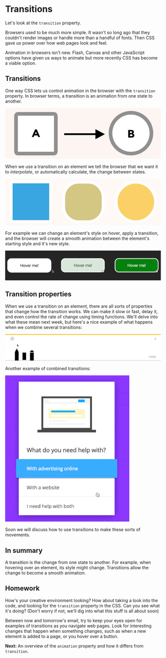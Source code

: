 # Transitions

Let's look at the `transition` property.

Browsers used to be much more simple. It wasn't so long ago that they couldn't render images or handle more than a handful of fonts. Then CSS gave us power over how web pages look and feel.

Animation in browsers isn't new. Flash, Canvas and other JavaScript options have given us ways to animate but more recently CSS has become a viable option.

## Transitions

One way CSS lets us control animation in the browser with the `transition` property. In browser terms, a transition is an animation from one state to another.

![Transitions: A to B](images/ab.png)

When we use a transition on an element we tell the browser that we want it to _interpolate_, or automatically calculate, the change between states.

![Animated transition from A to B (http://codepen.io/donovanh/pen/RNdxqw)](images/ab_animated.png)

For example we can change an element's style on hover, apply a transition, and the browser will create a smooth animation between the element's starting style and it's new style.

![Animated button (http://codepen.io/donovanh/pen/MYQdZd)](images/button.png)

## Transition properties

When we use a transition on an element, there are all sorts of properties that change how the transition works. We can make it slow or fast, delay it, and even control the rate of change using timing functions. We'll delve into what these mean next week, but here's a nice example of what happens when we combine several transitions:

![Combining transitions (http://in-ni.com/)](images/winnie-min.gif)

Another example of combined transitions:

![More transitions (http://codepen.io/suez/pen/XJGOyL)](images/transitions-min.gif)

Soon we will discuss how to use transitions to make these sorts of movements.

## In summary

A transition is the change from one state to another. For example, when hovering over an element, its style might change. Transitions allow the change to become a smooth animation.

## Homework

How's your creative environment looking? How about taking a look into the code, and looking for the `transition` property in the CSS. Can you see what it's doing? (Don't worry if not, we'll dig into what this stuff is all about soon)

Between now and tomorrow's email, try to keep your eyes open for examples of transitions as you navigate web pages. Look for interesting changes that happen when something changes, such as when a new element is added to a page, or you hover over a button.

**Next:** An overview of the `animation` property and how it differs from `transition`.
